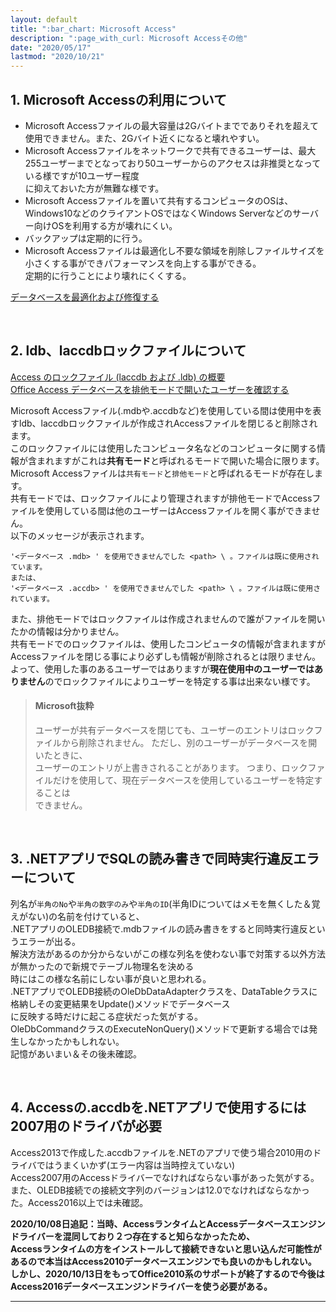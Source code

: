```yaml
---
layout: default
title: ":bar_chart: Microsoft Access"
description: ":page_with_curl: Microsoft Accessその他"
date: "2020/05/17"
lastmod: "2020/10/21"
---
```


## 1. Microsoft Accessの利用について

-   Microsoft Accessファイルの最大容量は2Gバイトまででありそれを超えて使用できません。また、2Gバイト近くになると壊れやすい。  
-   Microsoft Accessファイルをネットワークで共有できるユーザーは、最大255ユーザーまでとなっており50ユーザーからのアクセスは非推奨となっている様ですが10ユーザー程度  
    に抑えておいた方が無難な様です。  
-   Microsoft Accessファイルを置いて共有するコンピュータのOSは、Windows10などのクライアントOSではなくWindows Serverなどのサーバー向けOSを利用する方が壊れにくい。  
-   バックアップは定期的に行う。  
-   Microsoft Accessファイルは最適化し不要な領域を削除しファイルサイズを小さくする事ができパフォーマンスを向上する事ができる。  
    定期的に行うことにより壊れにくくする。  

[データベースを最適化および修復する](https://support.microsoft.com/ja-jp/office/%E3%83%87%E3%83%BC%E3%82%BF%E3%83%99%E3%83%BC%E3%82%B9%E3%82%92%E6%9C%80%E9%81%A9%E5%8C%96%E3%81%8A%E3%82%88%E3%81%B3%E4%BF%AE%E5%BE%A9%E3%81%99%E3%82%8B-6ee60f16-aed0-40ac-bf22-85fa9f4005b2)  

<br />

## 2. ldb、laccdbロックファイルについて

[Access のロックファイル (laccdb および .ldb) の概要](https://docs.microsoft.com/ja-jp/office/troubleshoot/access/lock-files-introduction)  
[Office Access データベースを排他モードで開いたユーザーを確認する](https://docs.microsoft.com/ja-jp/office/troubleshoot/access/determine-shared-resources-use)  

Microsoft Accessファイル(.mdbや.accdbなど)を使用している間は使用中を表すldb、laccdbロックファイルが作成されAccessファイルを閉じると削除されます。  
このロックファイルには使用したコンピュータ名などのコンピュータに関する情報が含まれますがこれは**共有モード**と呼ばれるモードで開いた場合に限ります。  
Microsoft Accessファイルは`共有モード`と`排他モード`と呼ばれるモードが存在します。  
共有モードでは、ロックファイルにより管理されますが排他モードでAccessファイルを使用している間は他のユーザーはAccessファイルを開く事ができません。  
以下のメッセージが表示されます。  

    '<データベース .mdb> ' を使用できませんでした <path> \ 。ファイルは既に使用されています。
    または、
    '<データベース .accdb> ' を使用できませんでした <path> \ 。ファイルは既に使用されています。

また、排他モードではロックファイルは作成されませんので誰がファイルを開いたかの情報は分かりません。  
共有モードでのロックファイルは、使用したコンピュータの情報が含まれますがAccessファイルを閉じる事により必ずしも情報が削除されるとは限りません。  
よって、使用した事のあるユーザーではありますが**現在使用中のユーザーではありません**のでロックファイルによりユーザーを特定する事は出来ない様です。  

> #### Microsoft抜粋
>
> ユーザーが共有データベースを閉じても、ユーザーのエントリはロックファイルから削除されません。 ただし、別のユーザーがデータベースを開いたときに、  
> ユーザーのエントリが上書きされることがあります。 つまり、ロックファイルだけを使用して、現在データベースを使用しているユーザーを特定することは  
> できません。  

<br />

## 3. .NETアプリでSQLの読み書きで同時実行違反エラーについて

列名が`半角のNo`や`半角の数字のみ`や`半角のID`(半角IDについてはメモを無くした＆覚えがない)の名前を付けていると、  
.NETアプリのOLEDB接続で.mdbファイルの読み書きをすると同時実行違反というエラーが出る。  
解決方法があるのか分からないがこの様な列名を使わない事で対策する以外方法が無かったので新規でテーブル物理名を決める  
時にはこの様な名前にしない事が良いと思われる。  
.NETアプリでOLEDB接続のOleDbDataAdapterクラスを、DataTableクラスに格納しその変更結果をUpdate()メソッドでデータベース  
に反映する時だけに起こる症状だった気がする。  
OleDbCommandクラスのExecuteNonQuery()メソッドで更新する場合では発生しなかったかもしれない。  
記憶があいまい＆その後未確認。  

<br />

## 4. Accessの.accdbを.NETアプリで使用するには2007用のドライバが必要

Access2013で作成した.accdbファイルを.NETのアプリで使う場合2010用のドライバではうまくいかず(エラー内容は当時控えていない)  
Access2007用のAccessドライバーでなければならない事があった気がする。  
また、OLEDB接続での接続文字列のバージョンは12.0でなければならなかった。Access2016以上では未確認。  

**2020/10/08日追記：当時、AccessランタイムとAccessデータベースエンジンドライバーを混同しており２つ存在すると知らなかったため、  
Accessランタイムの方をインストールして接続できないと思い込んだ可能性があるので本当はAccess2010データベースエンジンでも良いのかもしれない。  
しかし、2020/10/13日をもってOffice2010系のサポートが終了するので今後はAccess2016データベースエンジンドライバーを使う必要がある。**  

* * *
